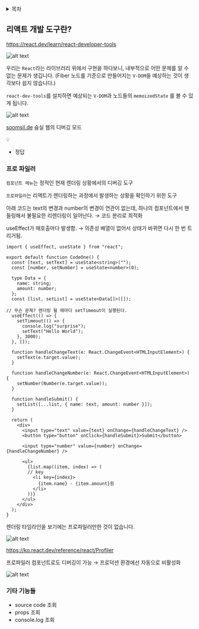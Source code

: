 <details>
    <summary>목차</summary>

1. [React 개발 도구란?](#react-개발-도구란)
2. [프로파일러](#프로파일러)
3. [기타 기능들](#기타-기능들)
4. [예시 코드](#예시-코드)

</details>

## 리액트 개발 도구란?

https://react.dev/learn/react-developer-tools

![alt text](../../imgs/6장-MJ/image-1.png)

우리는 `React`라는 라이브러리 위에서 구현을 하다보니, 내부적으로 어떤 문제를 알 수 없는 문제가 생깁니다. (Fiber 노드를 기준으로 만들어지는 `V-DOM`을 예상하는 것이 생각보다 쉽지 않습니다.)

`react-dev-tools`를 설치하면 예상되는 `V-DOM`과 노드들의 `memoizedState` 를 볼 수 있게 됩니다.

![alt text](../../imgs/6장-MJ/image-2.png)

[soomsil.de](http://soomsil.de) 숨실 웹의 디버깅 모드

<aside>
💡

</aside>

- 정답

### 프로 파일러

`컴포넌트 메뉴`는 정적인 현재 렌더링 상황에서의 디버깅 도구 

`프로파일러`는 리액트가 렌더링하는 과정에서 발생하는 상황을 확인하기 위한 도구 

아래 코드는 text의 변경과 number의 변경이 연관이 없는데, 하나의 컴포넌트에서 핸들링해서 불필요한 리렌더링이 일어난다. → 코드 분리로 최적화 

useEffect가 매호출마다 발생함. → 의존성 배열이 없어서 상태가 바뀌면 다시 한 번 트리거됨. 

```tsx
import { useEffect, useState } from "react";

export default function CodeOne() {
  const [text, setText] = useState<string>("");
  const [number, setNumber] = useState<number>(0);

  type Data = {
    name: string;
    amount: number;
  };
  const [list, setList] = useState<Data[]>([]);

// 무슨 문제? 렌더링 될 때마다 setTimeout이 실행된다. 
  useEffect(() => {
    setTimeout(() => {
      console.log("surprise");
      setText("Hello World");
    }, 3000);
  }, []);

  function handleChangeText(e: React.ChangeEvent<HTMLInputElement>) {
    setText(e.target.value);
  }

  function handleChangeNumber(e: React.ChangeEvent<HTMLInputElement>) {
    setNumber(Number(e.target.value));
  }

  function handleSubmit() {
    setList([...list, { name: text, amount: number }]);
  }

  return (
    <div>
      <input type="text" value={text} onChange={handleChangeText} />
      <button type="button" onClick={handleSubmit}>Submit</button>

      <input type="number" value={number} onChange={handleChangeNumber} />

      <ul>
        {list.map((item, index) => (
        // key
          <li key={index}>
            {item.name} - {item.amount}원
          </li>
        ))}
      </ul>
    </div>
  );
}

```

렌더링 타임라인을 보기에는 프로파일러만한 것이 없습니다.

![alt text](../../imgs/6장-MJ/image-3.png)

https://ko.react.dev/reference/react/Profiler

프로파일러 컴포넌트로도 디버깅이 가능 → 프로덕션 환경에선 자동으로 비활성화 

![alt text](../../imgs/6장-MJ/image-4.png)

### 기타 기능들

- source code 조회
- props 조회
- console.log 조회

